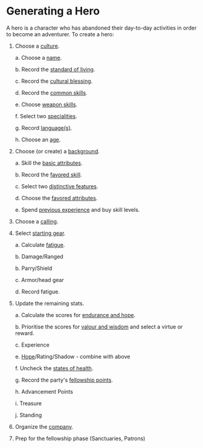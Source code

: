 # Generating a Hero

A hero is a character who has abandoned their day-to-day activities in order to become an adventurer.  To create a hero:

1. Choose a [culture](cultures.md).

    a. Choose a [name](names.md).
    
    b. Record the [standard of living](standard-of-living.md).
    
    c. Record the [cultural blessing](cultural-blessing.md).  
    
    d. Record the [common skills](common-skill-list.md). 
    
    e. Choose [weapon skills](weapon-skill-list.md).
    
    f. Select two [specialities](specialities.md).
    
    g. Record [language(s)](languages.md).
    
    h. Choose an [age](age.md).
    
2. Choose (or create) a [background](background.md).

    a. Skill the [basic attributes](basic-attributes.md).
    
    b. Record the [favored skill](favored-skill.md).
    
    c. Select two [distinctive features](distinctive-features.md).
    
    d. Choose the [favored attributes](favored-attributes.md).
    
    e. Spend [previous experience](previous-experience.md) and buy skill levels.
    
3. Choose a [calling](callings.md).
    
4. Select [starting gear](starting-gear.md).

    a. Calculate [fatigue](fatigue.md).
    
    b. Damage/Ranged
    
    b. Parry/Shield
    
    c. Armor/head gear

    d. Record fatigue.

5. Update the remaining stats.

    a. Calculate the scores for [endurance and hope](endurance-hope.md). 

    b. Prioritise the scores for [valour and wisdom](valor-wisdom.md) and select a virtue or reward.
    
    c. Experience
       
    e. [Hope](hope.md)/Rating/Shadow - combine with above

    f. Uncheck the [states of health](weary-miserable-wounded.md).

    g. Record the party's [fellowship points](fellowship.md).

    h. Advancement Points

    i. Treasure

    j. Standing
    
6. Organize the [company](company.md).
       
7. Prep for the fellowship phase (Sanctuaries, Patrons)

